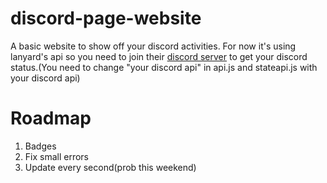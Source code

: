 # discord-page-website
A basic website to show off your discord activities. For now it's using lanyard's api so you need to join their [discord server](https://discord.gg/lanyard) to get your discord status.(You need to change "your discord api" in api.js and stateapi.js with your discord api)
# Roadmap
1. Badges
2. Fix small errors
3. Update every second(prob this weekend)
